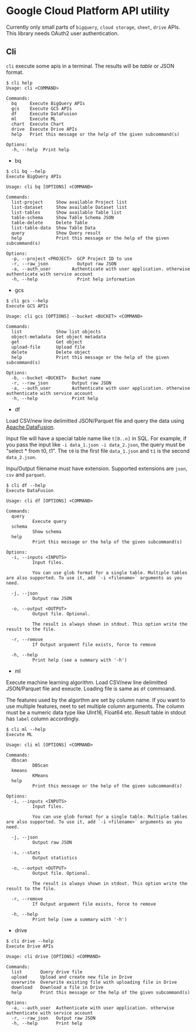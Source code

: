 # Google Cloud Platform API utility

Currently only small parts of `bigquery`, `cloud storage`, `sheet`, `drive` APIs.
This library needs OAuth2 user authentication.

## Cli

`cli` execute some apis in a terminal. The results will be *table* or JSON format.

```
$ cli help
Usage: cli <COMMAND>

Commands:
  bq     Execute BigQuery APIs
  gcs    Execute GCS APIs
  df     Execute DataFusion
  ml     Execute ML
  chart  Execute Chart
  drive  Execute Drive APIs
  help   Print this message or the help of the given subcommand(s)

Options:
  -h, --help  Print help
```

- bq
```
$ cli bq --help
Execute BigQuery APIs

Usage: cli bq [OPTIONS] <COMMAND>

Commands:
  list-project     Show available Project list
  list-dataset     Show available Dataset list
  list-tables      Show available Table list
  table-schema     Show Table Schema JSON
  table-delete     Delete Table
  list-table-data  Show Table Data
  query            Show Query result
  help             Print this message or the help of the given subcommand(s)

Options:
  -p, --project <PROJECT>  GCP Project ID to use
  -r, --raw_json           Output raw JSON
  -a, --auth_user        Authenticate with user application. otherwise authenticate with service account
  -h, --help               Print help information
```

- gcs
```
$ cli gcs --help
Execute GCS APIs

Usage: cli gcs [OPTIONS] --bucket <BUCKET> <COMMAND>

Commands:
  list             Show list objects
  object-metadata  Get object metadata
  get              Get object
  upload-file      Upload file
  delete           Delete object
  help             Print this message or the help of the given subcommand(s)

Options:
  -b, --bucket <BUCKET>  Bucket name
  -r, --raw_json         Output raw JSON
  -a, --auth_user        Authenticate with user application. otherwise authenticate with service account
  -h, --help             Print help
```

- df

Load CSV/new line delimitted JSON/Parquet file and query the data using [Apache DataFusion](https://arrow.apache.org/datafusion/).

Input file will have a special table name like `t[0..n]` in SQL. For example, if you pass the input like `-i data_1.json -i data_2.json`, the query must be "select * from t0, t1". The `t0` is the first file `data_1.json` and `t1` is the second `data_2.json`.

Inpu/Output filename must have extension. Supported extensions are `json`, `csv` and `parquet`.

```
$ cli df --help
Execute DataFusion

Usage: cli df [OPTIONS] <COMMAND>

Commands:
  query
          Execute query
  schema
          Show schema
  help
          Print this message or the help of the given subcommand(s)

Options:
  -i, --inputs <INPUTS>
          Input files.

          You can use glob format for a single table. Multiple tables are also supported. To use it, add `-i <filename>` arguments as you need.

  -j, --json
          Output raw JSON

  -o, --output <OUTPUT>
          Output file. Optional.

          The result is always shown in stdout. This option write the result to the file.

  -r, --remove
          If Output argument file exists, force to remove

  -h, --help
          Print help (see a summary with '-h')
```

- ml

Execute machine learning algorithm. Load CSV/new line delimitted JSON/Parquet file and exeucte. Loading file is same as `df` commoand.

The features used by the algorthm are set by column name. If you want to use multiple features, neet to set multiple column arguments. The column must be a numeric data type like UInt16, Float64 etc.
Result table in stdout has `label` column accordingly.

```
$ cli ml --help
Execute ML

Usage: cli ml [OPTIONS] <COMMAND>

Commands:
  dbscan
          DBScan
  kmeans
          KMeans
  help
          Print this message or the help of the given subcommand(s)

Options:
  -i, --inputs <INPUTS>
          Input files.

          You can use glob format for a single table. Multiple tables are also supported. To use it, add `-i <filename>` arguments as you need.

  -j, --json
          Output raw JSON

  -s, --stats
          Output statistics

  -o, --output <OUTPUT>
          Output file. Optional.

          The result is always shown in stdout. This option write the result to the file.

  -r, --remove
          If Output argument file exists, force to remove

  -h, --help
          Print help (see a summary with '-h')
```

- drive
```
$ cli drive --help
Execute Drive APIs

Usage: cli drive [OPTIONS] <COMMAND>

Commands:
  list       Query drive file
  upload     Upload and create new file in Drive
  overwrite  Overwrite existing file with uploading file in Drive
  download   Download a file in Drive
  help       Print this message or the help of the given subcommand(s)

Options:
  -a, --auth_user  Authenticate with user application. otherwise authenticate with service account
  -r, --raw_json   Output raw JSON
  -h, --help       Print help
```
